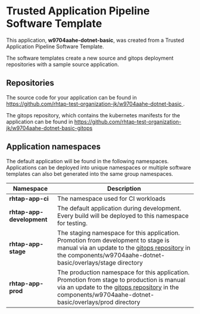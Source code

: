 # Trusted Application Pipeline Software Template

This application, **w9704aahe-dotnet-basic**, was created from a Trusted Application Pipeline Software Template.

The software templates create a new source and gitops deployment repositories with a sample source application. 

## Repositories

The source code for your application can be found in [https://github.com/rhtap-test-organization-jk/w9704aahe-dotnet-basic ](https://github.com/rhtap-test-organization-jk/w9704aahe-dotnet-basic ).
 
The gitops repository, which contains the kubernetes manifests for the application can be found in 
[https://github.com/rhtap-test-organization-jk/w9704aahe-dotnet-basic-gitops ](https://github.com/rhtap-test-organization-jk/w9704aahe-dotnet-basic-gitops ) 

## Application namespaces 

The default application will be found in the following namespaces. Applications can be deployed into unique namespaces or multiple software templates can also bet generated into the same group namespaces.  

|  Namespace   |  Description   |  
| -------- | -------- |
| **rhtap-app-ci** | The namespace used for CI workloads |
| **rhtap-app-development** | The default application during development. Every build will be deployed to this namespace for testing. |
| **rhtap-app-stage** | The staging namespace for this application. Promotion from development to stage is manual via an update to the [gitops repository](https://github.com/rhtap-test-organization-jk/w9704aahe-dotnet-basic-gitops ) in the components/w9704aahe-dotnet-basic/overlays/stage directory |
| **rhtap-app-prod** | The production namespace for this application. Promotion from stage to production is manual via an update to the [gitops repository](https://github.com/rhtap-test-organization-jk/w9704aahe-dotnet-basic-gitops ) in the components/w9704aahe-dotnet-basic/overlays/prod directory |